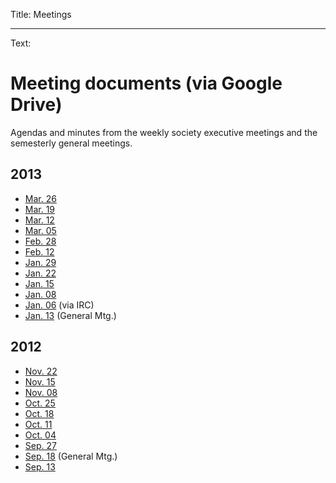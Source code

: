 Title: Meetings

----

Text:

# Meeting documents (via Google Drive)

Agendas and minutes from the weekly society executive meetings and the semesterly general meetings.

## 2013

- [Mar. 26](https://docs.google.com/document/d/1W6AhcNYuDfhCtiiDudOQgOd8WWurXRKzQNSFviLVdi8/)
- [Mar. 19](https://docs.google.com/document/d/1-NKVliLu2dTQnQ6Aose1dGNUBAZxT-yAuVHoxRJJ49U/)
- [Mar. 12](https://docs.google.com/document/d/1GYoYzyzDtw95tbMAPsUmCzLOEyFoRR_HyhnhIRLvNj8/)
- [Mar. 05](https://docs.google.com/document/d/1SoOfgaybxSNLtRI4V8MnOo6LTLrifDq7ll-rr48QHr4/)
- [Feb. 28](https://docs.google.com/document/d/1FsKIT6ay4_GDWHmT1J2SiI__RgCOQxNz_U0TWAyh6EU/)
- [Feb. 12](https://docs.google.com/document/d/1rUHZA8asZ6woT5topGBAP0vGzL5w1izeMWlroW9qOjs/)
- [Jan. 29](https://docs.google.com/document/d/1OImYq4Fk2pEQ3L_YJoBG_Ele72rmUXb0XGRZb_vN9LA/)
- [Jan. 22](https://docs.google.com/document/d/1SYAXm4aIjAHK8sfZQQuEdY8IVgeLcAvJVqBBIde_2TI/)
- [Jan. 15](https://docs.google.com/document/d/1VDOuuEXTfFIMvOscyWAf6imoAMtDMqUYR1-zNb4qTgM/)
- [Jan. 08](https://docs.google.com/document/d/1WeC_SxhpNZvJ3vuPAI7cMCp8G0Cv1iep8KRf6Z4BzLo/)
- [Jan. 06](https://docs.google.com/document/d/1pbUWm0HJJtHO8RmQLwtL7PVLSaN0bBhCcNToB8VEafc/) (via IRC)
- [Jan. 13](https://docs.google.com/document/d/1Xv8YCdURiyzTb3NJ99m3FIjNkbN-V9l16y5-KouAgDA/) (General Mtg.)

## 2012

- [Nov. 22](https://docs.google.com/document/d/1686zdKtNfl1LA8aQgy6bASYfagHq_GZ-cqOVRMVrGXA/)
- [Nov. 15](https://docs.google.com/document/d/19eGP2VoClwlTvAJInQEXpKDOGM4RsZwJP9_yhHDDyFM/)
- [Nov. 08](https://docs.google.com/document/d/1phCZyj14-2tuGwu1iExIkuCY2U4qHyX4lchqTYxQT7g/)
- [Oct. 25](https://docs.google.com/document/d/1Q6J7e_mIN3wt0q4UT7mRfrue19hBRoK_p2VavAE1SLE/)
- [Oct. 18](https://docs.google.com/document/d/18B_bvD7C-2ckfeBKdcKPxkMBXvPb6QIdkbipSLMnPQQ/)
- [Oct. 11](https://docs.google.com/document/d/1sY4XU7dz6YQ40kFlq5CuGcyC3AyylkiWzd04bMjLqG4/)
- [Oct. 04](https://docs.google.com/document/d/1KveDTrG6cEBwqVeAX6qwlmNtjQ5VhvxnCYPxkJL3g1I/)
- [Sep. 27](https://docs.google.com/document/d/1pCvBgwmv7CZfVXMOa7zyvk-S2oRnBjHXR7rN8aqEJU0/)
- [Sep. 18](https://docs.google.com/document/d/1cZfFDe4pYmhgvhTbT7YCOV1oMumBTV2TA5HJ5UxJZ4U/) (General Mtg.)
- [Sep. 13](https://docs.google.com/document/d/1cGmVCtPfF2cIgRShGAidpkaCJpE7MYkag6Yaw4RLnkc/)
